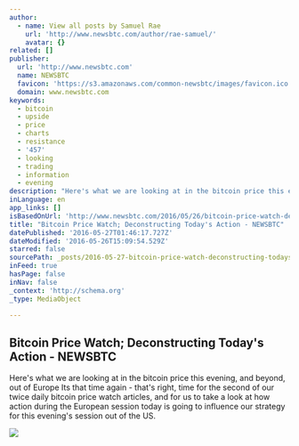 ```yaml
---
author:
  - name: View all posts by Samuel Rae
    url: 'http://www.newsbtc.com/author/rae-samuel/'
    avatar: {}
related: []
publisher:
  url: 'http://www.newsbtc.com'
  name: NEWSBTC
  favicon: 'https://s3.amazonaws.com/common-newsbtc/images/favicon.ico'
  domain: www.newsbtc.com
keywords:
  - bitcoin
  - upside
  - price
  - charts
  - resistance
  - '457'
  - looking
  - trading
  - information
  - evening
description: "Here's what we are looking at in the bitcoin price this evening, and beyond, out of Europe Its that time again - that's right, time for the second of our twice daily bitcoin price watch articles, and for us to take a look at how action during the European session today is going to influence our strategy for this evening's session out of the US."
inLanguage: en
app_links: []
isBasedOnUrl: 'http://www.newsbtc.com/2016/05/26/bitcoin-price-watch-deconstructing-todays-action/'
title: "Bitcoin Price Watch; Deconstructing Today's Action - NEWSBTC"
datePublished: '2016-05-27T01:46:17.727Z'
dateModified: '2016-05-26T15:09:54.529Z'
starred: false
sourcePath: _posts/2016-05-27-bitcoin-price-watch-deconstructing-todays-action-newsbtc.md
inFeed: true
hasPage: false
inNav: false
_context: 'http://schema.org'
_type: MediaObject

---
```

<article style=""><h1>Bitcoin Price Watch; Deconstructing Today's Action - NEWSBTC</h1><p>Here's what we are looking at in the bitcoin price this evening, and beyond, out of Europe Its that time again - that's right, time for the second of our twice daily bitcoin price watch articles, and for us to take a look at how action during the European session today is going to influence our strategy for this evening's session out of the US.</p><img src="http://s3.amazonaws.com/main-newsbtc-images/2016/05/26155451/Screen-Shot-2016-05-26-at-16.54.29.png" /></article>